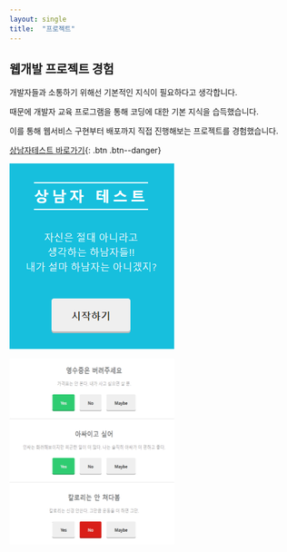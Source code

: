 ```yaml
---
layout: single
title:  "프로젝트"
---
```


## 웹개발 프로젝트 경험

개발자들과 소통하기 위해선 기본적인 지식이 필요하다고 생각합니다.

때문에 개발자 교육 프로그램을 통해 코딩에 대한 기본 지식을 습득했습니다.

이를 통해 웹서비스 구현부터 배포까지 직접 진행해보는 프로젝트를 경험했습니다.



[상남자테스트 바로가기](https://sangnamza.netlify.app/){: .btn .btn--danger}



![image-20220714001245038](../images/2021-03-21-13/image-20220714001245038.png)

![[크기변환]123[크기변환]123테스트1](../images/2021-03-21-13/[크기변환]123[크기변환]123테스트1.PNG)

